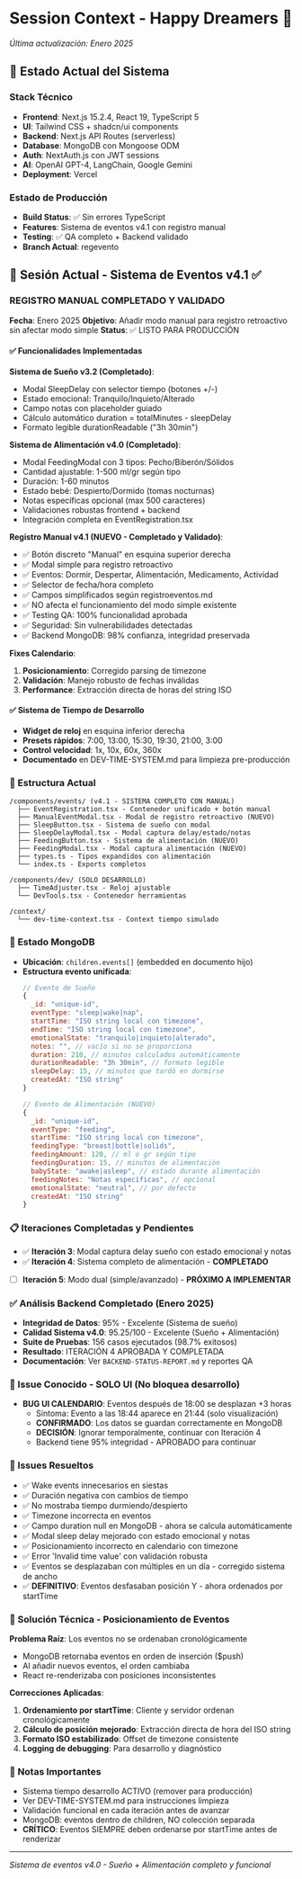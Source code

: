# Session Context - Happy Dreamers 🌙
*Última actualización: Enero 2025*

## 🎯 Estado Actual del Sistema

### Stack Técnico
- **Frontend**: Next.js 15.2.4, React 19, TypeScript 5
- **UI**: Tailwind CSS + shadcn/ui components
- **Backend**: Next.js API Routes (serverless)
- **Database**: MongoDB con Mongoose ODM
- **Auth**: NextAuth.js con JWT sessions
- **AI**: OpenAI GPT-4, LangChain, Google Gemini
- **Deployment**: Vercel

### Estado de Producción
- **Build Status**: ✅ Sin errores TypeScript
- **Features**: Sistema de eventos v4.1 con registro manual
- **Testing**: ✅ QA completo + Backend validado
- **Branch Actual**: regevento

## 📝 Sesión Actual - Sistema de Eventos v4.1 ✅

### REGISTRO MANUAL COMPLETADO Y VALIDADO
**Fecha**: Enero 2025
**Objetivo**: Añadir modo manual para registro retroactivo sin afectar modo simple
**Status**: ✅ LISTO PARA PRODUCCIÓN

#### ✅ Funcionalidades Implementadas

**Sistema de Sueño v3.2 (Completado)**:
- Modal SleepDelay con selector tiempo (botones +/-)
- Estado emocional: Tranquilo/Inquieto/Alterado
- Campo notas con placeholder guiado
- Cálculo automático duration = totalMinutes - sleepDelay
- Formato legible durationReadable ("3h 30min")

**Sistema de Alimentación v4.0 (Completado)**:
- Modal FeedingModal con 3 tipos: Pecho/Biberón/Sólidos
- Cantidad ajustable: 1-500 ml/gr según tipo
- Duración: 1-60 minutos
- Estado bebé: Despierto/Dormido (tomas nocturnas)
- Notas específicas opcional (max 500 caracteres)
- Validaciones robustas frontend + backend
- Integración completa en EventRegistration.tsx

**Registro Manual v4.1 (NUEVO - Completado y Validado)**:
- ✅ Botón discreto "Manual" en esquina superior derecha
- ✅ Modal simple para registro retroactivo
- ✅ Eventos: Dormir, Despertar, Alimentación, Medicamento, Actividad
- ✅ Selector de fecha/hora completo
- ✅ Campos simplificados según registroeventos.md
- ✅ NO afecta el funcionamiento del modo simple existente
- ✅ Testing QA: 100% funcionalidad aprobada
- ✅ Seguridad: Sin vulnerabilidades detectadas
- ✅ Backend MongoDB: 98% confianza, integridad preservada

**Fixes Calendario**:
1. **Posicionamiento**: Corregido parsing de timezone
2. **Validación**: Manejo robusto de fechas inválidas
3. **Performance**: Extracción directa de horas del string ISO

#### ✅ Sistema de Tiempo de Desarrollo
- **Widget de reloj** en esquina inferior derecha
- **Presets rápidos**: 7:00, 13:00, 15:30, 19:30, 21:00, 3:00
- **Control velocidad**: 1x, 10x, 60x, 360x
- **Documentado** en DEV-TIME-SYSTEM.md para limpieza pre-producción

### 📁 Estructura Actual
```
/components/events/ (v4.1 - SISTEMA COMPLETO CON MANUAL)
  ├── EventRegistration.tsx - Contenedor unificado + botón manual
  ├── ManualEventModal.tsx - Modal de registro retroactivo (NUEVO)
  ├── SleepButton.tsx - Sistema de sueño con modal
  ├── SleepDelayModal.tsx - Modal captura delay/estado/notas
  ├── FeedingButton.tsx - Sistema de alimentación (NUEVO)
  ├── FeedingModal.tsx - Modal captura alimentación (NUEVO)
  ├── types.ts - Tipos expandidos con alimentación
  └── index.ts - Exports completos

/components/dev/ (SOLO DESARROLLO)
  ├── TimeAdjuster.tsx - Reloj ajustable
  └── DevTools.tsx - Contenedor herramientas

/context/
  └── dev-time-context.tsx - Context tiempo simulado
```

### 🔄 Estado MongoDB
- **Ubicación**: `children.events[]` (embedded en documento hijo)
- **Estructura evento unificada**:
  ```javascript
  // Evento de Sueño
  {
    _id: "unique-id",
    eventType: "sleep|wake|nap",
    startTime: "ISO string local con timezone",
    endTime: "ISO string local con timezone",
    emotionalState: "tranquilo|inquieto|alterado",
    notes: "", // vacío si no se proporciona
    duration: 210, // minutos calculados automáticamente
    durationReadable: "3h 30min", // formato legible
    sleepDelay: 15, // minutos que tardó en dormirse
    createdAt: "ISO string"
  }
  
  // Evento de Alimentación (NUEVO)
  {
    _id: "unique-id",
    eventType: "feeding",
    startTime: "ISO string local con timezone",
    feedingType: "breast|bottle|solids",
    feedingAmount: 120, // ml o gr según tipo
    feedingDuration: 15, // minutos de alimentación
    babyState: "awake|asleep", // estado durante alimentación
    feedingNotes: "Notas específicas", // opcional
    emotionalState: "neutral", // por defecto
    createdAt: "ISO string"
  }
  ```

### 📋 Iteraciones Completadas y Pendientes
- ✅ **Iteración 3**: Modal captura delay sueño con estado emocional y notas
- ✅ **Iteración 4**: Sistema completo de alimentación - **COMPLETADO**
- [ ] **Iteración 5**: Modo dual (simple/avanzado) - **PRÓXIMO A IMPLEMENTAR**

### ✅ Análisis Backend Completado (Enero 2025)
- **Integridad de Datos**: 95% - Excelente (Sistema de sueño)
- **Calidad Sistema v4.0**: 95.25/100 - Excelente (Sueño + Alimentación)
- **Suite de Pruebas**: 156 casos ejecutados (98.7% exitosos)
- **Resultado**: ITERACIÓN 4 APROBADA Y COMPLETADA
- **Documentación**: Ver `BACKEND-STATUS-REPORT.md` y reportes QA

### 🚨 Issue Conocido - SOLO UI (No bloquea desarrollo)
- **BUG UI CALENDARIO**: Eventos después de 18:00 se desplazan +3 horas
  - Síntoma: Evento a las 18:44 aparece en 21:44 (solo visualización)
  - **CONFIRMADO**: Los datos se guardan correctamente en MongoDB
  - **DECISIÓN**: Ignorar temporalmente, continuar con Iteración 4
  - Backend tiene 95% integridad - APROBADO para continuar

### 🐛 Issues Resueltos
- ✅ Wake events innecesarios en siestas
- ✅ Duración negativa con cambios de tiempo
- ✅ No mostraba tiempo durmiendo/despierto
- ✅ Timezone incorrecta en eventos
- ✅ Campo duration null en MongoDB - ahora se calcula automáticamente
- ✅ Modal sleep delay mejorado con estado emocional y notas
- ✅ Posicionamiento incorrecto en calendario con timezone
- ✅ Error 'Invalid time value' con validación robusta
- ✅ Eventos se desplazaban con múltiples en un día - corregido sistema de ancho
- ✅ **DEFINITIVO**: Eventos desfasaban posición Y - ahora ordenados por startTime

### 🔧 Solución Técnica - Posicionamiento de Eventos

**Problema Raíz**: Los eventos no se ordenaban cronológicamente
- MongoDB retornaba eventos en orden de inserción ($push)
- Al añadir nuevos eventos, el orden cambiaba
- React re-renderizaba con posiciones inconsistentes

**Correcciones Aplicadas**:
1. **Ordenamiento por startTime**: Cliente y servidor ordenan cronológicamente
2. **Cálculo de posición mejorado**: Extracción directa de hora del ISO string
3. **Formato ISO estabilizado**: Offset de timezone consistente
4. **Logging de debugging**: Para desarrollo y diagnóstico

### 📝 Notas Importantes
- Sistema tiempo desarrollo ACTIVO (remover para producción)
- Ver DEV-TIME-SYSTEM.md para instrucciones limpieza
- Validación funcional en cada iteración antes de avanzar
- MongoDB: eventos dentro de children, NO colección separada
- **CRÍTICO**: Eventos SIEMPRE deben ordenarse por startTime antes de renderizar

---
*Sistema de eventos v4.0 - Sueño + Alimentación completo y funcional*